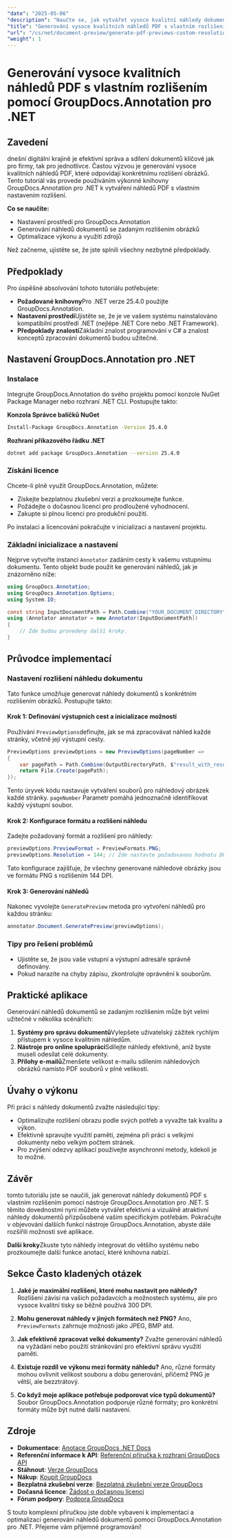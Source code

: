 ```yaml
---
"date": "2025-05-06"
"description": "Naučte se, jak vytvářet vysoce kvalitní náhledy dokumentů PDF s konkrétním rozlišením obrázků pomocí výkonné knihovny GroupDocs.Annotation v .NET. Optimalizujte svůj pracovní postup správy dokumentů ještě dnes."
"title": "Generování vysoce kvalitních náhledů PDF s vlastním rozlišením pomocí GroupDocs.Annotation pro .NET"
"url": "/cs/net/document-preview/generate-pdf-previews-custom-resolutions-groupdocs/"
"weight": 1
---
```


# Generování vysoce kvalitních náhledů PDF s vlastním rozlišením pomocí GroupDocs.Annotation pro .NET

## Zavedení

dnešní digitální krajině je efektivní správa a sdílení dokumentů klíčové jak pro firmy, tak pro jednotlivce. Častou výzvou je generování vysoce kvalitních náhledů PDF, které odpovídají konkrétnímu rozlišení obrázků. Tento tutoriál vás provede používáním výkonné knihovny GroupDocs.Annotation pro .NET k vytváření náhledů PDF s vlastním nastavením rozlišení.

**Co se naučíte:**
- Nastavení prostředí pro GroupDocs.Annotation
- Generování náhledů dokumentů se zadaným rozlišením obrázků
- Optimalizace výkonu a využití zdrojů

Než začneme, ujistěte se, že jste splnili všechny nezbytné předpoklady.

## Předpoklady

Pro úspěšné absolvování tohoto tutoriálu potřebujete:

- **Požadované knihovny**Pro .NET verze 25.4.0 použijte GroupDocs.Annotation.
- **Nastavení prostředí**Ujistěte se, že je ve vašem systému nainstalováno kompatibilní prostředí .NET (nejlépe .NET Core nebo .NET Framework).
- **Předpoklady znalostí**Základní znalost programování v C# a znalost konceptů zpracování dokumentů budou užitečné.

## Nastavení GroupDocs.Annotation pro .NET

### Instalace

Integrujte GroupDocs.Annotation do svého projektu pomocí konzole NuGet Package Manager nebo rozhraní .NET CLI. Postupujte takto:

**Konzola Správce balíčků NuGet**

```bash
Install-Package GroupDocs.Annotation -Version 25.4.0
```

**Rozhraní příkazového řádku .NET**

```bash
dotnet add package GroupDocs.Annotation --version 25.4.0
```

### Získání licence

Chcete-li plně využít GroupDocs.Annotation, můžete:
- Získejte bezplatnou zkušební verzi a prozkoumejte funkce.
- Požádejte o dočasnou licenci pro prodloužené vyhodnocení.
- Zakupte si plnou licenci pro produkční použití.

Po instalaci a licencování pokračujte v inicializaci a nastavení projektu.

### Základní inicializace a nastavení

Nejprve vytvořte instanci `Annotator` zadáním cesty k vašemu vstupnímu dokumentu. Tento objekt bude použit ke generování náhledů, jak je znázorněno níže:

```csharp
using GroupDocs.Annotation;
using GroupDocs.Annotation.Options;
using System.IO;

const string InputDocumentPath = Path.Combine("YOUR_DOCUMENT_DIRECTORY", "input.pdf");
using (Annotator annotator = new Annotator(InputDocumentPath))
{
    // Zde budou provedeny další kroky.
}
```

## Průvodce implementací

### Nastavení rozlišení náhledu dokumentu

Tato funkce umožňuje generovat náhledy dokumentů s konkrétním rozlišením obrázků. Postupujte takto:

#### Krok 1: Definování výstupních cest a inicializace možností

Používání `PreviewOptions`definujte, jak se má zpracovávat náhled každé stránky, včetně její výstupní cesty.

```csharp
PreviewOptions previewOptions = new PreviewOptions(pageNumber =>
{
    var pagePath = Path.Combine(OutputDirectoryPath, $"result_with_resolution_{pageNumber}.png");
    return File.Create(pagePath);
});
```

Tento úryvek kódu nastavuje vytváření souborů pro náhledový obrázek každé stránky. `pageNumber` Parametr pomáhá jednoznačně identifikovat každý výstupní soubor.

#### Krok 2: Konfigurace formátu a rozlišení náhledu

Zadejte požadovaný formát a rozlišení pro náhledy:

```csharp
previewOptions.PreviewFormat = PreviewFormats.PNG;
previewOptions.Resolution = 144; // Zde nastavte požadovanou hodnotu DPI.
```

Tato konfigurace zajišťuje, že všechny generované náhledové obrázky jsou ve formátu PNG s rozlišením 144 DPI.

#### Krok 3: Generování náhledů

Nakonec vyvolejte `GeneratePreview` metoda pro vytvoření náhledů pro každou stránku:

```csharp
annotator.Document.GeneratePreview(previewOptions);
```

### Tipy pro řešení problémů

- Ujistěte se, že jsou vaše vstupní a výstupní adresáře správně definovány.
- Pokud narazíte na chyby zápisu, zkontrolujte oprávnění k souborům.

## Praktické aplikace

Generování náhledů dokumentů se zadaným rozlišením může být velmi užitečné v několika scénářích:

1. **Systémy pro správu dokumentů**Vylepšete uživatelský zážitek rychlým přístupem k vysoce kvalitním náhledům.
2. **Nástroje pro online spolupráci**Sdílejte náhledy efektivně, aniž byste museli odesílat celé dokumenty.
3. **Přílohy e-mailů**Zmenšete velikost e-mailu sdílením náhledových obrázků namísto PDF souborů v plné velikosti.

## Úvahy o výkonu

Při práci s náhledy dokumentů zvažte následující tipy:

- Optimalizujte rozlišení obrazu podle svých potřeb a vyvažte tak kvalitu a výkon.
- Efektivně spravujte využití paměti, zejména při práci s velkými dokumenty nebo velkým počtem stránek.
- Pro zvýšení odezvy aplikací používejte asynchronní metody, kdekoli je to možné.

## Závěr

tomto tutoriálu jste se naučili, jak generovat náhledy dokumentů PDF s vlastním rozlišením pomocí nástroje GroupDocs.Annotation pro .NET. S těmito dovednostmi nyní můžete vytvářet efektivní a vizuálně atraktivní náhledy dokumentů přizpůsobené vašim specifickým potřebám. Pokračujte v objevování dalších funkcí nástroje GroupDocs.Annotation, abyste dále rozšířili možnosti své aplikace.

**Další kroky**Zkuste tyto náhledy integrovat do většího systému nebo prozkoumejte další funkce anotací, které knihovna nabízí.

## Sekce Často kladených otázek

1. **Jaké je maximální rozlišení, které mohu nastavit pro náhledy?**
   Rozlišení závisí na vašich požadavcích a možnostech systému, ale pro vysoce kvalitní tisky se běžně používá 300 DPI.

2. **Mohu generovat náhledy v jiných formátech než PNG?**
   Ano, `PreviewFormats` zahrnuje možnosti jako JPEG, BMP atd.

3. **Jak efektivně zpracovat velké dokumenty?**
   Zvažte generování náhledů na vyžádání nebo použití stránkování pro efektivní správu využití paměti.

4. **Existuje rozdíl ve výkonu mezi formáty náhledu?**
   Ano, různé formáty mohou ovlivnit velikost souboru a dobu generování, přičemž PNG je větší, ale bezztrátový.

5. **Co když moje aplikace potřebuje podporovat více typů dokumentů?**
   Soubor GroupDocs.Annotation podporuje různé formáty; pro konkrétní formáty může být nutné další nastavení.

## Zdroje

- **Dokumentace**: [Anotace GroupDocs .NET Docs](https://docs.groupdocs.com/annotation/net/)
- **Referenční informace k API**: [Referenční příručka k rozhraní GroupDocs API](https://reference.groupdocs.com/annotation/net/)
- **Stáhnout**: [Verze GroupDocs](https://releases.groupdocs.com/annotation/net/)
- **Nákup**: [Koupit GroupDocs](https://purchase.groupdocs.com/buy)
- **Bezplatná zkušební verze**: [Bezplatná zkušební verze GroupDocs](https://releases.groupdocs.com/annotation/net/)
- **Dočasná licence**: [Žádost o dočasnou licenci](https://purchase.groupdocs.com/temporary-license/)
- **Fórum podpory**: [Podpora GroupDocs](https://forum.groupdocs.com/c/annotation/) 

S touto komplexní příručkou jste dobře vybaveni k implementaci a optimalizaci generování náhledů dokumentů pomocí GroupDocs.Annotation pro .NET. Přejeme vám příjemné programování!